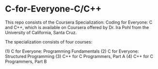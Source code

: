 # C-for-Everyone-C/C++

This repo consists of the Coursera Specialization: Coding for Everyone: C and C++, which is available on Coursera offered by Dr. Ira Pohl from the University of California, Santa Cruz. 

The specialization consists of four courses:
 
 (1) C for Everyone: Programming Fundamentals
 (2) C for Everyone: Structured Programming
 (3) C++ for C Programmers, Part A
 (4) C++ for C Programmers, Part B
